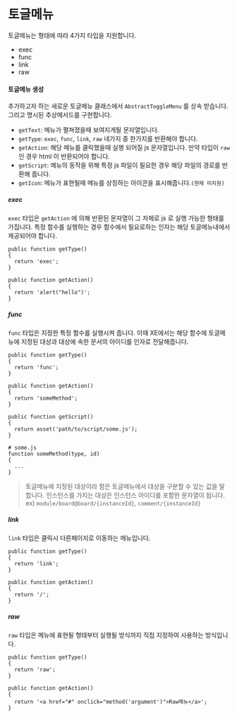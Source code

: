 # 토글메뉴
토글메뉴는 형태에 따라 4가지 타입을 지원합니다.

- exec
- func
- link
- raw 

#### 토글메뉴 생성
추가하고자 하는 새로운 토글메뉴 클래스에서 `AbstractToggleMenu` 를 상속 받습니다. 그리고 명시된 추상메서드를 구현합니다.

* `getText`: 메뉴가 펼쳐졌을때 보여지게될 문자열입니다.
* `getType`: `exec`, `func`, `link`, `raw` 네가지 중 한가지를 반환해야 합니다.
* `getAction`: 해당 메뉴를 클릭했을때 실행 되어질 js 문자열입니다. 만약 타입이 `raw` 인 경우 html 이 반환되어야 합니다.
* `getScript`: 메뉴의 동작을 위해 특정 js 파일이 필요한 경우 해당 파일의 경로를 반환해 줍니다.
* `getIcon`: 메뉴가 표현될때 메뉴를 상징하는 아이콘을 표시해줍니다.`(현재 미지원)`

##### exec
`exec` 타입은 `getAction` 에 의해 반환된 문자열이 그 자체로 js 로 실행 가능한
형태를 가집니다. 특정 함수를 실행하는 경우 함수에서 필요로하는 인자는 해당 토글메뉴내에서 제공되어야 합니다.
```
public function getType()
{
  return 'exec';
}

public function getAction()
{
  return 'alert("hello")';
}
```

##### func
`func` 타입은 지정한 특정 함수를 실행시켜 줍니다. 이때 XE에서는 해당 함수에 토글메뉴에 지정된 대상과 대상에 속한 문서의 아이디를 인자로 전달해줍니다.
```
public function getType()
{
  return 'func';
}

public function getAction()
{
  return 'someMethod';
}

public function getScript()
{
  return asset('path/to/script/some.js');
}
```

```
# some.js
function someMethod(type, id)
{
  ...
}
```
> 토글메뉴에 지정된 대상이라 함은 토글메뉴에서 대상을 구분할 수 있는 값을 말합니다. 인스턴스를 가지는 대상은 인스턴스 아이디를 포함한 문자열이 됩니다. ex) `module/board@board/{instanceId}`, `comment/{instanceId}`


##### link
`link` 타입은 클릭시 다른페이지로 이동하는 메뉴입니다.
```
public function getType()
{
  return 'link';
}

public function getAction()
{
  return '/';
}
```

##### raw
`raw` 타입은 메뉴에 표현될 형태부터 실행될 방식까지 직접 지정하여 사용하는 방식입니다.
```
public function getType()
{
  return 'raw';
}

public function getAction()
{
  return '<a href="#" onclick="method('argument')">Raw메뉴</a>';
}
```
